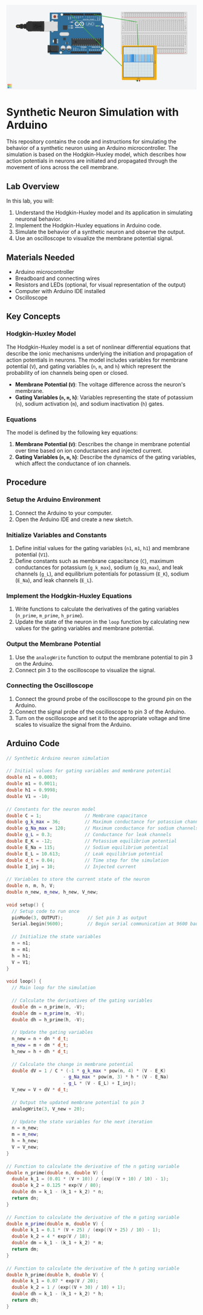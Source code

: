 ![alt text](https://github.com/bddupre92/Neurobook_BME_UND/blob/main/Chapter1a/Lab1/Synthetic%20Neuron%20Board.png)
# Synthetic Neuron Simulation with Arduino

This repository contains the code and instructions for simulating the behavior of a synthetic neuron using an Arduino microcontroller. The simulation is based on the Hodgkin-Huxley model, which describes how action potentials in neurons are initiated and propagated through the movement of ions across the cell membrane.

## Lab Overview

In this lab, you will:
1. Understand the Hodgkin-Huxley model and its application in simulating neuronal behavior.
2. Implement the Hodgkin-Huxley equations in Arduino code.
3. Simulate the behavior of a synthetic neuron and observe the output.
4. Use an oscilloscope to visualize the membrane potential signal.

## Materials Needed

- Arduino microcontroller
- Breadboard and connecting wires
- Resistors and LEDs (optional, for visual representation of the output)
- Computer with Arduino IDE installed
- Oscilloscope

## Key Concepts

### Hodgkin-Huxley Model

The Hodgkin-Huxley model is a set of nonlinear differential equations that describe the ionic mechanisms underlying the initiation and propagation of action potentials in neurons. The model includes variables for membrane potential (`V`), and gating variables (`n`, `m`, and `h`) which represent the probability of ion channels being open or closed.

- **Membrane Potential (`V`)**: The voltage difference across the neuron's membrane.
- **Gating Variables (`n`, `m`, `h`)**: Variables representing the state of potassium (`n`), sodium activation (`m`), and sodium inactivation (`h`) gates.

### Equations

The model is defined by the following key equations:

1. **Membrane Potential (`V`)**: Describes the change in membrane potential over time based on ion conductances and injected current.
2. **Gating Variables (`n`, `m`, `h`)**: Describe the dynamics of the gating variables, which affect the conductance of ion channels.

## Procedure

### Setup the Arduino Environment

1. Connect the Arduino to your computer.
2. Open the Arduino IDE and create a new sketch.

### Initialize Variables and Constants

1. Define initial values for the gating variables (`n1`, `m1`, `h1`) and membrane potential (`V1`).
2. Define constants such as membrane capacitance (`C`), maximum conductances for potassium (`g_k_max`), sodium (`g_Na_max`), and leak channels (`g_L`), and equilibrium potentials for potassium (`E_K`), sodium (`E_Na`), and leak channels (`E_L`).

### Implement the Hodgkin-Huxley Equations

1. Write functions to calculate the derivatives of the gating variables (`n_prime`, `m_prime`, `h_prime`).
2. Update the state of the neuron in the `loop` function by calculating new values for the gating variables and membrane potential.

### Output the Membrane Potential

1. Use the `analogWrite` function to output the membrane potential to pin 3 on the Arduino.
2. Connect pin 3 to the oscilloscope to visualize the signal.

### Connecting the Oscilloscope

1. Connect the ground probe of the oscilloscope to the ground pin on the Arduino.
2. Connect the signal probe of the oscilloscope to pin 3 of the Arduino.
3. Turn on the oscilloscope and set it to the appropriate voltage and time scales to visualize the signal from the Arduino.

## Arduino Code

```cpp
// Synthetic Arduino neuron simulation

// Initial values for gating variables and membrane potential
double n1 = 0.0003;
double m1 = 0.0011;
double h1 = 0.9998;
double V1 = -10;

// Constants for the neuron model
double C = 1;                // Membrane capacitance
double g_k_max = 36;         // Maximum conductance for potassium channels
double g_Na_max = 120;       // Maximum conductance for sodium channels
double g_L = 0.3;            // Conductance for leak channels
double E_K = -12;            // Potassium equilibrium potential
double E_Na = 115;           // Sodium equilibrium potential
double E_L = 10.613;         // Leak equilibrium potential
double d_t = 0.04;           // Time step for the simulation
double I_inj = 10;           // Injected current

// Variables to store the current state of the neuron
double n, m, h, V;
double n_new, m_new, h_new, V_new;

void setup() {
  // Setup code to run once
  pinMode(3, OUTPUT);         // Set pin 3 as output
  Serial.begin(9600);         // Begin serial communication at 9600 baud rate
  
  // Initialize the state variables
  n = n1;
  m = m1;
  h = h1;
  V = V1;
}

void loop() {
  // Main loop for the simulation

  // Calculate the derivatives of the gating variables
  double dn = n_prime(n, -V);
  double dm = m_prime(m, -V);
  double dh = h_prime(h, -V);

  // Update the gating variables
  n_new = n + dn * d_t;
  m_new = m + dm * d_t;
  h_new = h + dh * d_t;

  // Calculate the change in membrane potential
  double dV = 1 / C * (-1 * g_k_max * pow(n, 4) * (V - E_K) 
                     - g_Na_max * pow(m, 3) * h * (V - E_Na) 
                     - g_L * (V - E_L) + I_inj);
  V_new = V + dV * d_t;

  // Output the updated membrane potential to pin 3
  analogWrite(3, V_new + 20);

  // Update the state variables for the next iteration
  n = n_new;
  m = m_new;
  h = h_new;
  V = V_new;
}

// Function to calculate the derivative of the n gating variable
double n_prime(double n, double V) {
  double k_1 = (0.01 * (V + 10)) / (exp((V + 10) / 10) - 1);
  double k_2 = 0.125 * exp(V / 80);
  double dn = k_1 - (k_1 + k_2) * n;
  return dn;
}

// Function to calculate the derivative of the m gating variable
double m_prime(double m, double V) {
  double k_1 = 0.1 * (V + 25) / (exp((V + 25) / 10) - 1);
  double k_2 = 4 * exp(V / 18);
  double dm = k_1 - (k_1 + k_2) * m;
  return dm;
}

// Function to calculate the derivative of the h gating variable
double h_prime(double h, double V) {
  double k_1 = 0.07 * exp(V / 20);
  double k_2 = 1 / (exp((V + 30) / 10) + 1);
  double dh = k_1 - (k_1 + k_2) * h;
  return dh;
}

